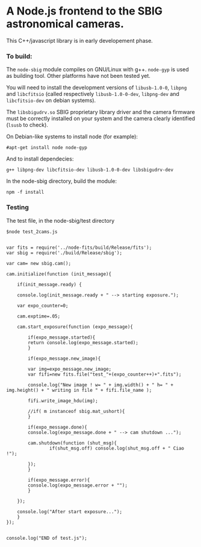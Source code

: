 A Node.js frontend to the SBIG astronomical cameras.
============

This C++/javascript library is in early developement phase. 

### To build:

The `node-sbig` module compiles on GNU/Linux with g++. `node-gyp` is used as building tool. Other platforms have not been tested yet.

You will need to install the development versions of `libusb-1.0-0`, `libpng` and `libcfitsio` (called respectively `libusb-1.0-0-dev`, `libpng-dev` and `libcfitsio-dev` on debian systems).

The `libsbigudrv.so` SBIG proprietary library driver and the camera firmware must be correctly installed on your system and the camera clearly identified (`lsusb` to check). 

On Debian-like systems to install node (for example):

    #apt-get install node node-gyp 
    
And to install dependecies:
    
    g++ libpng-dev libcfitsio-dev libusb-1.0-0-dev libsbigudrv-dev
   
In the node-sbig directory, build the module:

    npm -f install
    
### Testing

The test file, in the node-sbig/test directory 

    $node test_2cams.js

```

var fits = require('../node-fits/build/Release/fits');
var sbig = require('./build/Release/sbig');

var cam= new sbig.cam();

cam.initialize(function (init_message){

    if(init_message.ready) {

	console.log(init_message.ready + " --> starting exposure.");

	var expo_counter=0;

	cam.exptime=.05;

	cam.start_exposure(function (expo_message){
	    
	    if(expo_message.started){
		return console.log(expo_message.started);
	    }
	    
	    if(expo_message.new_image){

		var img=expo_message.new_image;
		var fifi=new fits.file("test_"+(expo_counter++)+".fits");

		console.log("New image ! w= " + img.width() + " h= " + img.height() + " writing in file " + fifi.file_name );

		fifi.write_image_hdu(img);

		//if( m instanceof sbig.mat_ushort){
	    }

	    if(expo_message.done){
		console.log(expo_message.done + " --> cam shutdown ...");
		
		cam.shutdown(function (shut_msg){
	    	    if(shut_msg.off) console.log(shut_msg.off + " Ciao !");
		    
		});
	    }
	    
	    if(expo_message.error){		
		console.log(expo_message.error + "");
	    }
	    
	});
	
	console.log("After start exposure...");
    }
});


console.log("END of test.js");

```
